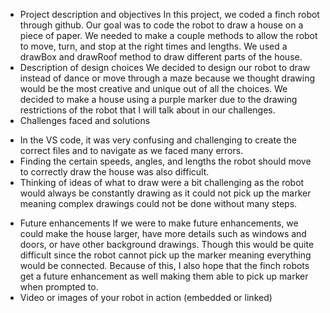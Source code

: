   * Project description and objectives
    In this project, we coded a finch robot through github. Our goal was to code the robot to draw a house on a piece of paper. We needed to make a couple methods to allow the robot to move, turn, and stop at the right times and lengths. We used a drawBox and drawRoof method to draw different parts of the house. 
  * Description of design choices
   We decided to design our robot to draw instead of dance or move through a maze because we thought drawing would be the most creative and unique out of all the choices. We decided to make a house using a purple marker due to the drawing restrictions of the robot that I will talk about in our challenges.
  * Challenges faced and solutions
   - In the VS code, it was very confusing and challenging to create the correct files and to navigate as we faced many errors.
   - Finding the certain speeds, angles, and lengths the robot should move to correctly draw the house was also difficult.
   - Thinking of ideas of what to draw were a bit challenging as the robot would always be constantly drawing as it could not pick up the marker meaning complex drawings could not be done without many steps. 
  * Future enhancements
    If we were to make future enhancements, we could make the house larger, have more details such as windows and doors, or have other background drawings. Though this would be quite difficult since the robot cannot pick up the marker meaning everything would be connected. Because of this, I also hope that the finch robots get a future enhancement as well making them able to pick up marker when prompted to. 
  * Video or images of your robot in action (embedded or linked)
    
